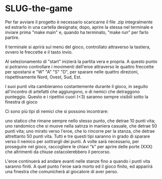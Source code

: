 # SLUG-the-game
Per far avviare il progetto è necessario scaricarne il file .zip integralmente ed estrarlo in una cartella designata; dopo, aprire la stessa nel terminale e inviare prima "make main" e, quando ha terminato, "make run" per farlo partire.

Il terminale si aprirà sul menù del gioco, controllato attraverso la tastiera, ovvero le freccette e il tasto invio.

Al selezionamento di "start" inizierà la partita vera e propria. A questo punto si potranno controllare i movimenti dell'eroe attraverso le quattro freccette per spostarsi e "W" "A" "S" "D", per sparare nelle quattro direzioni, rispettivamente Nord, Ovest, Sud, Est.

I suoi punti vita cambieranno costantemente durante il gioco, in seguito all'incontro di artefatti che aggiungono, o di nemici che detraggono punteggio. Questo e i ripettivi cuori (<3) saranno sempre visibili sotto la finestra di gioco

Ci sono più tipi di nemici che si possono incontrare:

uno statico che rimane sempre nello stesso punto, che detrae 10 punti vita;
uno randomico che si muove nella satnza in maniera casuale, che detrae 50 punti vita;
uno mirato verso l'eroe, che lo rincorre per la stanza, che detrae altrettanto 50 punti vita. Tutti e tre questi tipi saranno in grado di sparare verso il nemico per sottrargli dei punti.
A volte sarà necessario, per proseguire nel gioco, raccogliere le chiavi "k" per aprire delle porte (XXX) che altrimenti da chiuse ostacolerebbero il percorso.

L'eroe continuerà ad andare avanti nelle stanze fino a quando i punti vita saranno finiti. A quel punto l'eroe sarà morto ed il gioco finito, ed apparirà una finestra che comunicherà al giocatore di aver perso.

